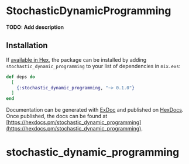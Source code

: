 # StochasticDynamicProgramming

**TODO: Add description**

## Installation

If [available in Hex](https://hex.pm/docs/publish), the package can be installed
by adding `stochastic_dynamic_programming` to your list of dependencies in `mix.exs`:

```elixir
def deps do
  [
    {:stochastic_dynamic_programming, "~> 0.1.0"}
  ]
end
```

Documentation can be generated with [ExDoc](https://github.com/elixir-lang/ex_doc)
and published on [HexDocs](https://hexdocs.pm). Once published, the docs can
be found at [https://hexdocs.pm/stochastic_dynamic_programming](https://hexdocs.pm/stochastic_dynamic_programming).

# stochastic_dynamic_programming
